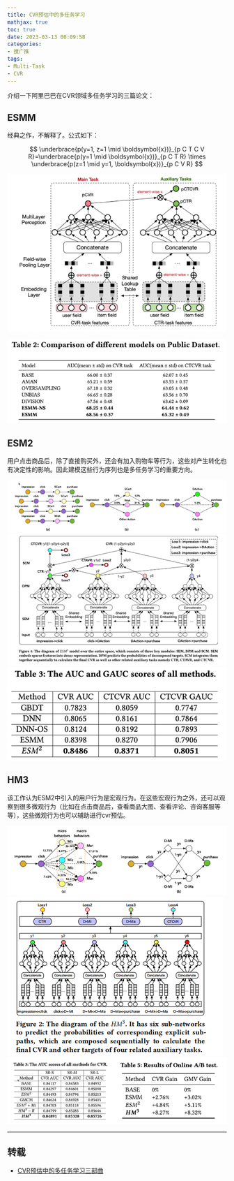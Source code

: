 ```yaml
---
title: CVR预估中的多任务学习
mathjax: true
toc: true
date: 2023-03-13 00:09:58
categories: 
- 搜广推
tags:
- Multi-Task
- CVR
---
```


介绍一下阿里巴巴在CVR领域多任务学习的三篇论文：

<!--more-->

## ESMM

经典之作，不解释了。公式如下：

$$
\underbrace{p(y=1, z=1 \mid \boldsymbol{x})}_{p C T C V R}=\underbrace{p(y=1 \mid \boldsymbol{x})}_{p C T R} \times \underbrace{p(z=1 \mid y=1, \boldsymbol{x})}_{p C V R}
$$

![esmm](./CVR预估中的多任务学习/esmm.png)

![esm_result](./CVR预估中的多任务学习/esm_result.png)

## ESM2

用户点击商品后，除了直接购买外，还会有加入购物车等行为，这些对产生转化也有决定性的影响。因此建模这些行为序列也是多任务学习的重要方向。

![esm2_example](./CVR预估中的多任务学习/esm2_example.png)
![esm2_model](./CVR预估中的多任务学习/esm2_model.png)
![esm2_result](./CVR预估中的多任务学习/esm2_result.png)

## HM3

该工作认为ESM2中引入的用户行为是宏观行为。在这些宏观行为之外，还可以观察到很多微观行为（比如在点击商品后，查看商品大图、查看评论、咨询客服等等），这些微观行为也可以辅助进行cvr预估。

![hm_example](./CVR预估中的多任务学习/hm_example.png)
![hm_model](./CVR预估中的多任务学习/hm_model.png)
![hm_result](./CVR预估中的多任务学习/hm_result.png)
___


## 转载
- [CVR预估中的多任务学习三部曲](https://mp.weixin.qq.com/s/RqZzwwJNF1b2Rad1PAtbAA)